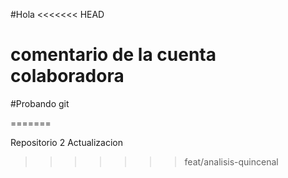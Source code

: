 #Hola 
<<<<<<< HEAD
# comentario de la cuenta colaboradora 
#Probando git 



=======

Repositorio 2 Actualizacion
>>>>>>> feat/analisis-quincenal
